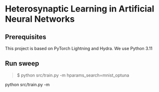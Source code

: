 # Heterosynaptic Learning in Artificial Neural Networks

## Prerequisites

This project is based on PyTorch Lightning and Hydra. We use Python 3.11

## Run sweep

> $ python src/train.py -m hparams_search=mnist_optuna 

python src/train.py -m 